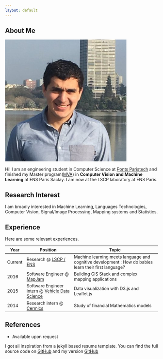 ```yaml
---
layout: default
---
```


## About Me

<img class="profile-picture" src="picture.jpg">

Hi! I am an engineering student in Computer Science at [Ponts Paristech](http://www.enpc.fr/) and finished my Master program([MVA](http://www.math.ens-cachan.fr/version-francaise/formations/master-mva/contenus-/master-mva-cours-2016-2017-161721.kjsp?RH=1242415112528)) in **Computer Vision and Machine Learning** at ENS Paris Saclay. I am now at the LSCP laboratory at ENS Paris.


## Research Interest

I am broadly interested in Machine Learning, Languages Technologies, Computer Vision, Signal/Image Processing, Mapping systems and Statistics.

<!-- ## Publications

<!-- 1. F.Bar, J.Doe: Effects of having a placeholder of a name
2. S.Holmes, J.Watson: Consequences of living with a sociopath in London -->

## Experience

<!-- This is a [link](http://google.com). Something *italics* and something **bold**. -->

Here are some relevant experiences.

Year | Position | Topic
-----|-------|--------
Current | Research @ [LSCP / ENS](http://www.lscp.net/index.php) | Machine learning meets language and cognitive development : How do babies learn their first language? 
2016 | Software Engineer @ [MapJam](https://mapjam.com) | Building GIS Stack and complex mapping applications
2015 | Software Engineer intern @ [Vehicle Data Science](https://www.crunchbase.com/organization/vehicle-data-science#/entity) | Data visualization with D3.js and Leaflet.js
2014 | Research intern @ [Cermics](http://cermics.enpc.fr/) | Study of financial Mathematics models

<!-- ---

Here is a blockquote

> To a great mind, nothing is little -->

## References

* Available upon request

I got all inspiration from a jekyll based resume template. You can find the full source code on [GitHub](https://github.com/bk2dcradle/researcher) and my version [GitHub](https://github.com/Rachine/Rachine.github.io)
